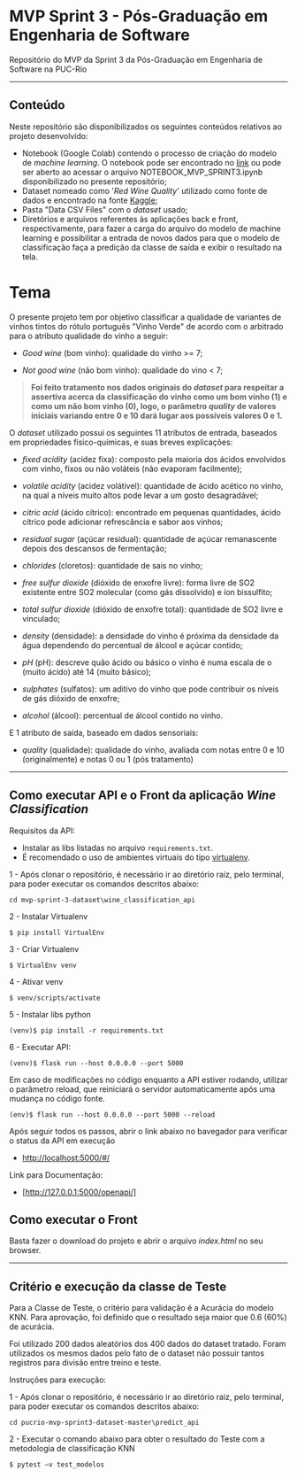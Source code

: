 # MVP Sprint 3 - Pós-Graduação em Engenharia de Software
Repositório do MVP da Sprint 3 da Pós-Graduação em Engenharia de Software na PUC-Rio

---

## Conteúdo

Neste repositório são disponibilizados os seguintes conteúdos relativos ao projeto desenvolvido:

- Notebook (Google Colab) contendo o processo de criação do modelo de _machine learning_. O notebook pode ser encontrado no [link](https://colab.research.google.com/drive/1tfvosFF_qT-ACnfLy3NHU0pjtJ67A3nc#scrollTo=n7GsW_alFtVu) ou pode ser aberto ao acessar o arquivo NOTEBOOK_MVP_SPRINT3.ipynb disponibilizado no presente repositório;
- Dataset nomeado como '_Red Wine Quality_' utilizado como fonte de dados e encontrado na fonte [Kaggle](https://www.kaggle.com/datasets/uciml/red-wine-quality-cortez-et-al-2009);
- Pasta "Data CSV Files" com o _dataset_ usado;
- Diretórios e arquivos referentes às aplicações back e front, respectivamente, para fazer a carga do arquivo do modelo de machine learning e possibilitar a entrada de novos dados para que o modelo de classificação faça a predição da classe de saída e exibir o resultado na tela.

# Tema
O presente projeto tem por objetivo classificar a qualidade de variantes de vinhos tintos do rótulo português "Vinho Verde" de acordo com o arbitrado para o atributo qualidade do vinho a seguir:

- _Good wine_ (bom vinho): qualidade do vinho >= 7;

- _Not good wine_ (não bom vinho): qualidade do vino < 7;

> __Foi feito tratamento nos dados originais do _dataset_ para respeitar a assertiva acerca da classificação do vinho como um bom vinho (1) e como um não bom vinho (0), logo, o parâmetro _quality_ de valores iniciais variando entre 0 e 10 dará lugar aos possíveis valores 0 e 1.__

O _dataset_ utilizado possui os seguintes 11 atributos de entrada, baseados em propriedades físico-químicas, e suas breves explicações:
- _fixed acidity_ (acidez fixa): composto pela maioria dos ácidos envolvidos com vinho, fixos ou não voláteis (não evaporam facilmente);

- _volatile acidity_ (acidez volátivel): quantidade de ácido acético no vinho, na qual a níveis muito altos pode levar a um gosto desagradável;

- _citric acid_ (ácido cítrico): encontrado em pequenas quantidades, ácido cítrico pode adicionar refrescância e sabor aos vinhos;

- _residual sugar_ (açúcar residual): quantidade de açúcar remanascente depois dos descansos de fermentação;

- _chlorides_ (cloretos): quantidade de sais no vinho;

- _free sulfur dioxide_ (dióxido de enxofre livre): forma livre de SO2 existente entre SO2 molecular (como gás dissolvido) e íon bissulfito;

- _total sulfur dioxide_ (dióxido de enxofre total): quantidade de SO2 livre e vinculado;

- _density_ (densidade): a densidade do vinho é próxima da densidade da água dependendo do percentual de álcool e açúcar contido;

- _pH_ (pH): descreve quão ácido ou básico o vinho é numa escala de o (muito ácido) até 14 (muito básico);

- _sulphates_ (sulfatos): um aditivo do vinho que pode contribuir os níveis de gás dióxido de enxofre;

- _alcohol_ (álcool): percentual de álcool contido no vinho.

E 1 atributo de saída, baseado em dados sensoriais:

- _quality_ (qualidade): qualidade do vinho, avaliada com notas entre 0 e 10 (originalmente) e notas 0 ou 1 (pós tratamento)

---

## Como executar API e o Front da aplicação _Wine Classification_

Requisitos da API:
- Instalar as libs listadas no arquivo `requirements.txt`.
- É recomendado o uso de ambientes virtuais do tipo [virtualenv](https://virtualenv.pypa.io/en/latest/installation.html).

1 - Após clonar o repositório, é necessário ir ao diretório raiz, pelo terminal, para poder executar os comandos descritos abaixo:
```
cd mvp-sprint-3-dataset\wine_classification_api
```

2 - Instalar Virtualenv
```
$ pip install VirtualEnv
```

3 - Criar Virtualenv
```
$ VirtualEnv venv
```

4 - Ativar venv
```
$ venv/scripts/activate
```

5 - Instalar libs python
```
(venv)$ pip install -r requirements.txt
```

6 - Executar API:
```
(venv)$ flask run --host 0.0.0.0 --port 5000
```

Em caso de modificações no código enquanto a API estiver rodando, utilizar o parâmetro reload, que reiniciará o servidor
automaticamente após uma mudança no código fonte. 

```
(env)$ flask run --host 0.0.0.0 --port 5000 --reload
```

Após seguir todos os passos, abrir o link abaixo no bavegador para verificar o status da API em execução
- [http://localhost:5000/#/](http://localhost:5000/#/)

Link para Documentação:
- [http://127.0.0.1:5000/openapi/]

## Como executar o Front

Basta fazer o download do projeto e abrir o arquivo _index.html_ no seu browser.

---
## Critério e execução da classe de Teste

Para a Classe de Teste, o critério para validação é a Acurácia do modelo KNN. Para aprovação, foi definido que o resultado seja maior que 0.6 (60%) de acurácia.

Foi utilizado 200 dados aleatórios dos 400 dados do dataset tratado. Foram utilizados os mesmos dados pelo fato de o dataset não possuir tantos registros para divisão entre treino e teste.

Instruções para execução:

1 - Após clonar o repositório, é necessário ir ao diretório raiz, pelo terminal, para poder executar os comandos descritos abaixo:

```
cd pucrio-mvp-sprint3-dataset-master\predict_api
```

2 - Executar o comando abaixo para obter o resultado do Teste com a metodologia de classificação KNN
```
$ pytest –v test_modelos
```

